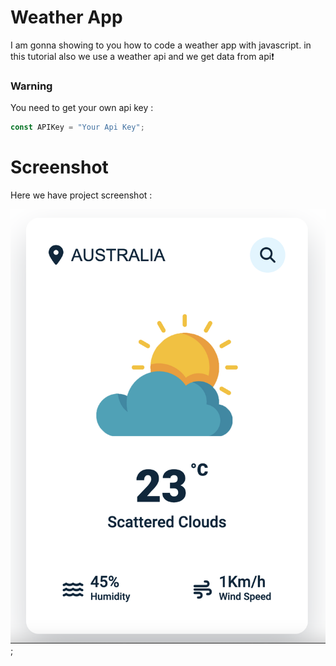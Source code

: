 # Weather App

I am gonna showing to you how to code a weather app with javascript. in this tutorial also we use a weather api and we get data from api❗️

### Warning

You need to get your own api key :

```javascript
const APIKey = "Your Api Key";
```

# Screenshot

Here we have project screenshot :

![Demo Image](assets/WeatherApp.png);
